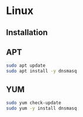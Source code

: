 # Linux

## Installation

## APT

```sh
sudo apt update
sudo apt install -y dnsmasq
```

## YUM

```sh
sudo yum check-update
sudo yum -y install dnsmasq
```
